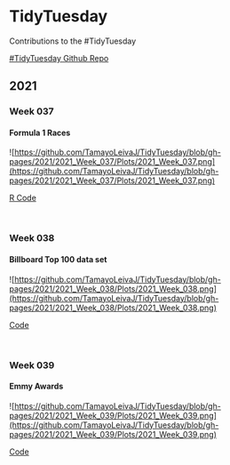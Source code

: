 # TidyTuesday
Contributions to the #TidyTuesday 

[#TidyTuesday Github Repo](https://github.com/rfordatascience/tidytuesday/blob/master/README.md)

## 2021 
### Week 037
#### Formula 1 Races
![https://github.com/TamayoLeivaJ/TidyTuesday/blob/gh-pages/2021/2021_Week_037/Plots/2021_Week_037.png](https://github.com/TamayoLeivaJ/TidyTuesday/blob/gh-pages/2021/2021_Week_037/Plots/2021_Week_037.png)

[R Code](https://github.com/TamayoLeivaJ/TidyTuesday/blob/gh-pages/2021/2021_Week_037/2021_Week_037.R)

<br>

### Week 038
#### Billboard Top 100 data set
![https://github.com/TamayoLeivaJ/TidyTuesday/blob/gh-pages/2021/2021_Week_038/Plots/2021_Week_038.png](https://github.com/TamayoLeivaJ/TidyTuesday/blob/gh-pages/2021/2021_Week_038/Plots/2021_Week_038.png)

[Code](https://github.com/TamayoLeivaJ/TidyTuesday/blob/gh-pages/2021/2021_Week_038/2021_Week_038.R)

<br>

### Week 039
#### Emmy Awards
![https://github.com/TamayoLeivaJ/TidyTuesday/blob/gh-pages/2021/2021_Week_039/Plots/2021_Week_039.png](https://github.com/TamayoLeivaJ/TidyTuesday/blob/gh-pages/2021/2021_Week_039/Plots/2021_Week_039.png)

[Code](https://github.com/TamayoLeivaJ/TidyTuesday/blob/gh-pages/2021/2021_Week_039/2021_Week_039.R)

